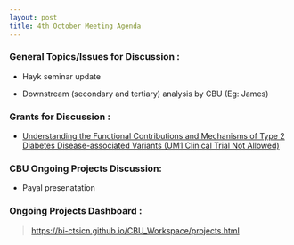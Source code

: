 ```yaml
---
layout: post
title: 4th October Meeting Agenda
---
```

### General Topics/Issues for Discussion :

* Hayk seminar update

* Downstream (secondary and tertiary) analysis by CBU (Eg: James) 

### Grants for Discussion :

* [Understanding the Functional Contributions and Mechanisms of 
Type 2 Diabetes Disease-associated Variants (UM1 Clinical Trial Not Allowed)](https://grants.nih.gov/grants/guide/rfa-files/RFA-DK-19-012.html)

### CBU Ongoing Projects Discussion:

* Payal presenatation


### Ongoing Projects Dashboard :

> https://bi-ctsicn.github.io/CBU_Workspace/projects.html


